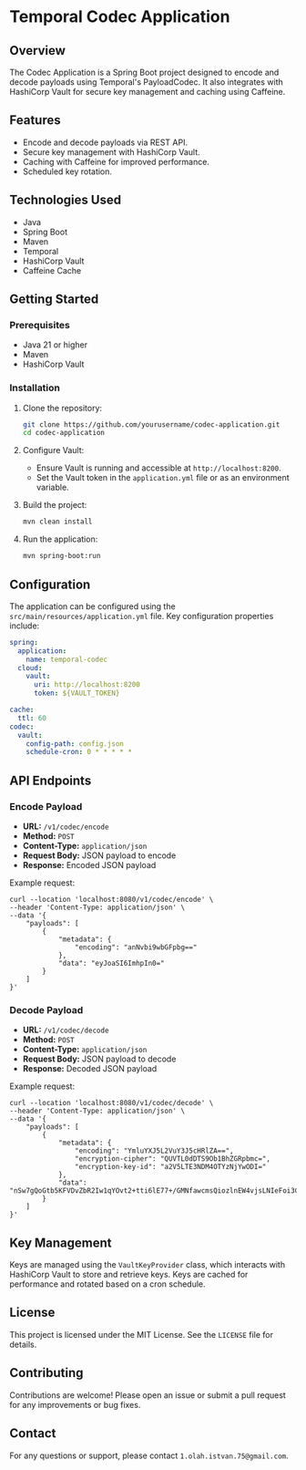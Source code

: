 # Temporal Codec Application

## Overview
The Codec Application is a Spring Boot project designed to encode and decode payloads using Temporal's PayloadCodec. It also integrates with HashiCorp Vault for secure key management and caching using Caffeine.

## Features
- Encode and decode payloads via REST API.
- Secure key management with HashiCorp Vault.
- Caching with Caffeine for improved performance.
- Scheduled key rotation.

## Technologies Used
- Java
- Spring Boot
- Maven
- Temporal
- HashiCorp Vault
- Caffeine Cache

## Getting Started

### Prerequisites
- Java 21 or higher
- Maven
- HashiCorp Vault

### Installation
1. Clone the repository:
    ```sh
    git clone https://github.com/yourusername/codec-application.git
    cd codec-application
    ```

2. Configure Vault:
    - Ensure Vault is running and accessible at `http://localhost:8200`.
    - Set the Vault token in the `application.yml` file or as an environment variable.

3. Build the project:
    ```sh
    mvn clean install
    ```

4. Run the application:
    ```sh
    mvn spring-boot:run
    ```

## Configuration
The application can be configured using the `src/main/resources/application.yml` file. Key configuration properties include:

```yaml
spring:
  application:
    name: temporal-codec
  cloud:
    vault:
      uri: http://localhost:8200
      token: ${VAULT_TOKEN}

cache:
  ttl: 60
codec:
  vault:
    config-path: config.json
    schedule-cron: 0 * * * * *
```

## API Endpoints

### Encode Payload
- **URL:** `/v1/codec/encode`
- **Method:** `POST`
- **Content-Type:** `application/json`
- **Request Body:** JSON payload to encode
- **Response:** Encoded JSON payload

Example request:
```curl
curl --location 'localhost:8080/v1/codec/encode' \
--header 'Content-Type: application/json' \
--data '{
    "payloads": [
        {
            "metadata": {
                "encoding": "anNvbi9wbGFpbg=="
            },
            "data": "eyJoaSI6ImhpIn0="
        }
    ]
}'
```

### Decode Payload
- **URL:** `/v1/codec/decode`
- **Method:** `POST`
- **Content-Type:** `application/json`
- **Request Body:** JSON payload to decode
- **Response:** Decoded JSON payload

Example request:
```curl
curl --location 'localhost:8080/v1/codec/decode' \
--header 'Content-Type: application/json' \
--data '{
    "payloads": [
        {
            "metadata": {
                "encoding": "YmluYXJ5L2VuY3J5cHRlZA==",
                "encryption-cipher": "QUVTL0dDTS9Ob1BhZGRpbmc=",
                "encryption-key-id": "a2V5LTE3NDM4OTYzNjYwODI="
            },
            "data": "nSw7gQoGtb5KFVDvZbR2Iw1qYOvt2+tti6lE77+/GMNfawcmsQiozlnEW4vjsLNIeFoi3C1aBkU3N4apqopTEdw="
        }
    ]
}'
```

## Key Management
Keys are managed using the `VaultKeyProvider` class, which interacts with HashiCorp Vault to store and retrieve keys. Keys are cached for performance and rotated based on a cron schedule.

## License
This project is licensed under the MIT License. See the `LICENSE` file for details.

## Contributing
Contributions are welcome! Please open an issue or submit a pull request for any improvements or bug fixes.

## Contact
For any questions or support, please contact `1.olah.istvan.75@gmail.com`.